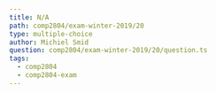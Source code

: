 ```yaml
---
title: N/A
path: comp2804/exam-winter-2019/20
type: multiple-choice
author: Michiel Smid
question: comp2804/exam-winter-2019/20/question.ts
tags:
  - comp2804
  - comp2804-exam
---
```

